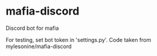 # mafia-discord
Discord bot for mafia

For testing, set bot token in 'settings.py'.
Code taken from mylesonine/mafia-discord